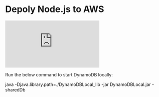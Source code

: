 # Depoly Node.js to AWS


![Download DynamoDB](https://docs.aws.amazon.com/amazondynamodb/latest/developerguide/DynamoDBLocal.DownloadingAndRunning.html)

Run the below command to start DynamoDB locally:

java -Djava.library.path=./DynamoDBLocal_lib -jar DynamoDBLocal.jar -sharedDb